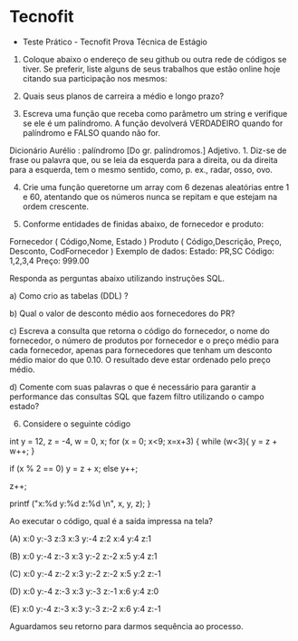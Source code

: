 # Tecnofit
- Teste Prático - Tecnofit
Prova Técnica de Estágio

1. Coloque abaixo o endereço de seu github ou outra rede de códigos se tiver. Se preferir, liste alguns de seus trabalhos que estão online hoje citando sua participação nos mesmos:


2. Quais seus planos de carreira a médio e longo prazo?

3. Escreva uma função que receba como parâmetro um string e verifique se ele é um palíndromo. A função devolverá VERDADEIRO quando for palíndromo e FALSO quando não for.

Dicionário Aurélio : palíndromo [Do gr. palíndromos.] Adjetivo. 1. Diz-se de frase ou palavra que, ou se leia da esquerda para a direita, ou da direita para a esquerda, tem o mesmo sentido, como, p. ex., radar, osso, ovo.

4. Crie uma função queretorne um array com 6 dezenas aleatórias entre 1 e 60, atentando que os números nunca se repitam e que estejam na ordem crescente.

5. Conforme entidades de
finidas abaixo, de fornecedor e produto:

Fornecedor ( Código,Nome, Estado )
Produto ( Código,Descrição, Preço, Desconto, CodFornecedor )
Exemplo de dados: Estado: PR,SC Código: 1,2,3,4 Preço: 999.00

Responda as perguntas abaixo utilizando instruções SQL.


a) Como crio as tabelas (DDL) ? 


b) Qual o valor de desconto médio aos fornecedores do PR? 


c) Escreva a consulta que retorna o código do fornecedor, o nome do fornecedor, o número de produtos por fornecedor e o preço médio para cada fornecedor, apenas para fornecedores que tenham um desconto médio maior do que 0.10. O resultado deve estar ordenado pelo preço médio.


d) Comente com suas palavras o que é necessário para garantir a performance das consultas SQL que fazem filtro utilizando o campo estado?

6. Considere o seguinte código

int y = 12, z = -4, w = 0, x;
for (x = 0; x<9; x=x+3)
{
 while (w<3){
    y = z + w++;
 }

 if (x % 2 == 0)
   y = z + x;
 else
   y++;

 z++;

 printf ("x:%d y:%d z:%d \n", x, y, z);
}

Ao executar o código, qual é a saída impressa na tela?

(A) x:0 y:-3 z:3
  x:3 y:-4 z:2
  x:4 y:4 z:1

(B) x:0 y:-4 z:-3
  x:3 y:-2 z:-2
  x:5 y:4 z:1

(C) x:0 y:-4 z:-2
  x:3 y:-2 z:-2
  x:5 y:2 z:-1

(D) x:0 y:-4 z:-3
  x:3 y:-3 z:-1
  x:6 y:4 z:0

(E) x:0 y:-4 z:-3
  x:3 y:-3 z:-2
  x:6 y:4 z:-1

Aguardamos seu retorno para darmos sequência ao processo.


